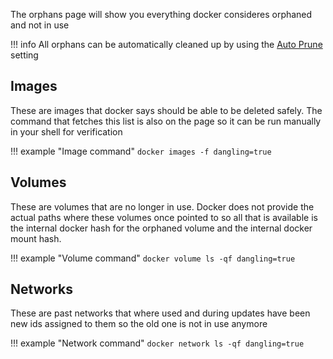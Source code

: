 The orphans page will show you everything docker consideres orphaned and not in use

!!! info
    All orphans can be automatically cleaned up by using the [Auto Prune](/pages/settings/prune) setting

## Images

These are images that docker says should be able to be deleted safely. The command that fetches this list is also on the page so it can be run manually in your shell for verification

!!! example "Image command"
    ```
    docker images -f dangling=true
    ```

## Volumes

These are volumes that are no longer in use. Docker does not provide the actual paths where these volumes once pointed to so all that is available is the internal docker hash for the orphaned volume and the internal docker mount hash.

!!! example "Volume command"
    ```
    docker volume ls -qf dangling=true
    ```

## Networks

These are past networks that where used and during updates have been new ids assigned to them so the old one is not in use anymore

!!! example "Network command"
    ```
    docker network ls -qf dangling=true
    ```
